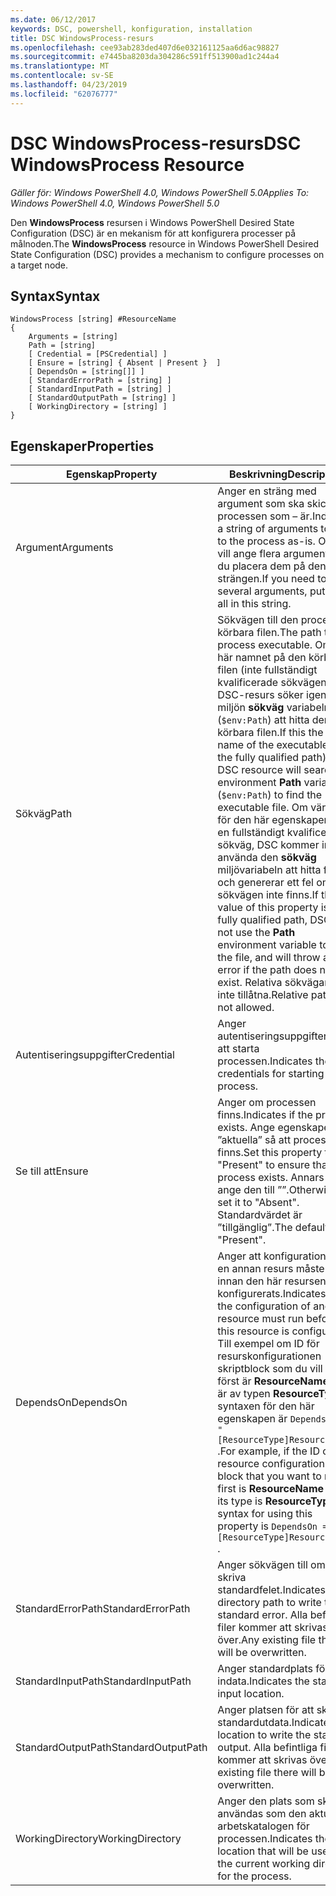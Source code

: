 ```yaml
---
ms.date: 06/12/2017
keywords: DSC, powershell, konfiguration, installation
title: DSC WindowsProcess-resurs
ms.openlocfilehash: cee93ab283ded407d6e032161125aa6d6ac98827
ms.sourcegitcommit: e7445ba8203da304286c591ff513900ad1c244a4
ms.translationtype: MT
ms.contentlocale: sv-SE
ms.lasthandoff: 04/23/2019
ms.locfileid: "62076777"
---
```

# <a name="dsc-windowsprocess-resource"></a><span data-ttu-id="69f98-103">DSC WindowsProcess-resurs</span><span class="sxs-lookup"><span data-stu-id="69f98-103">DSC WindowsProcess Resource</span></span>

<span data-ttu-id="69f98-104">_Gäller för: Windows PowerShell 4.0, Windows PowerShell 5.0_</span><span class="sxs-lookup"><span data-stu-id="69f98-104">_Applies To: Windows PowerShell 4.0, Windows PowerShell 5.0_</span></span>

<span data-ttu-id="69f98-105">Den **WindowsProcess** resursen i Windows PowerShell Desired State Configuration (DSC) är en mekanism för att konfigurera processer på målnoden.</span><span class="sxs-lookup"><span data-stu-id="69f98-105">The **WindowsProcess** resource in Windows PowerShell Desired State Configuration (DSC) provides a mechanism to configure processes on a target node.</span></span>

## <a name="syntax"></a><span data-ttu-id="69f98-106">Syntax</span><span class="sxs-lookup"><span data-stu-id="69f98-106">Syntax</span></span>

```
WindowsProcess [string] #ResourceName
{
    Arguments = [string]
    Path = [string]
    [ Credential = [PSCredential] ]
    [ Ensure = [string] { Absent | Present }  ]
    [ DependsOn = [string[]] ]
    [ StandardErrorPath = [string] ]
    [ StandardInputPath = [string] ]
    [ StandardOutputPath = [string] ]
    [ WorkingDirectory = [string] ]
}
```

## <a name="properties"></a><span data-ttu-id="69f98-107">Egenskaper</span><span class="sxs-lookup"><span data-stu-id="69f98-107">Properties</span></span>

| <span data-ttu-id="69f98-108">Egenskap</span><span class="sxs-lookup"><span data-stu-id="69f98-108">Property</span></span> | <span data-ttu-id="69f98-109">Beskrivning</span><span class="sxs-lookup"><span data-stu-id="69f98-109">Description</span></span> |
| --- | --- |
| <span data-ttu-id="69f98-110">Argument</span><span class="sxs-lookup"><span data-stu-id="69f98-110">Arguments</span></span>| <span data-ttu-id="69f98-111">Anger en sträng med argument som ska skickas till processen som – är.</span><span class="sxs-lookup"><span data-stu-id="69f98-111">Indicates a string of arguments to pass to the process as-is.</span></span> <span data-ttu-id="69f98-112">Om du vill ange flera argument kan du placera dem på den här strängen.</span><span class="sxs-lookup"><span data-stu-id="69f98-112">If you need to pass several arguments, put them all in this string.</span></span>|
| <span data-ttu-id="69f98-113">Sökväg</span><span class="sxs-lookup"><span data-stu-id="69f98-113">Path</span></span>| <span data-ttu-id="69f98-114">Sökvägen till den process körbara filen.</span><span class="sxs-lookup"><span data-stu-id="69f98-114">The path to the process executable.</span></span> <span data-ttu-id="69f98-115">Om det här namnet på den körbara filen (inte fullständigt kvalificerade sökvägen) DSC-resurs söker igenom miljön **sökväg** variabeln (`$env:Path`) att hitta den körbara filen.</span><span class="sxs-lookup"><span data-stu-id="69f98-115">If this the file name of the executable (not the fully qualified path), the DSC resource will search the environment **Path** variable (`$env:Path`) to find the executable file.</span></span> <span data-ttu-id="69f98-116">Om värdet för den här egenskapen är en fullständigt kvalificerad sökväg, DSC kommer inte att använda den **sökväg** miljövariabeln att hitta filen, och genererar ett fel om sökvägen inte finns.</span><span class="sxs-lookup"><span data-stu-id="69f98-116">If the value of this property is a fully qualified path, DSC will not use the **Path** environment variable to find the file, and will throw an error if the path does not exist.</span></span> <span data-ttu-id="69f98-117">Relativa sökvägar är inte tillåtna.</span><span class="sxs-lookup"><span data-stu-id="69f98-117">Relative paths are not allowed.</span></span>|
| <span data-ttu-id="69f98-118">Autentiseringsuppgifter</span><span class="sxs-lookup"><span data-stu-id="69f98-118">Credential</span></span>| <span data-ttu-id="69f98-119">Anger autentiseringsuppgifterna för att starta processen.</span><span class="sxs-lookup"><span data-stu-id="69f98-119">Indicates the credentials for starting the process.</span></span>|
| <span data-ttu-id="69f98-120">Se till att</span><span class="sxs-lookup"><span data-stu-id="69f98-120">Ensure</span></span>| <span data-ttu-id="69f98-121">Anger om processen finns.</span><span class="sxs-lookup"><span data-stu-id="69f98-121">Indicates if the process exists.</span></span> <span data-ttu-id="69f98-122">Ange egenskapen ”aktuella” så att processen finns.</span><span class="sxs-lookup"><span data-stu-id="69f98-122">Set this property to "Present" to ensure that the process exists.</span></span> <span data-ttu-id="69f98-123">Annars kan ange den till ””.</span><span class="sxs-lookup"><span data-stu-id="69f98-123">Otherwise, set it to "Absent".</span></span> <span data-ttu-id="69f98-124">Standardvärdet är ”tillgänglig”.</span><span class="sxs-lookup"><span data-stu-id="69f98-124">The default is "Present".</span></span>|
| <span data-ttu-id="69f98-125">DependsOn</span><span class="sxs-lookup"><span data-stu-id="69f98-125">DependsOn</span></span> | <span data-ttu-id="69f98-126">Anger att konfigurationen av en annan resurs måste köras innan den här resursen har konfigurerats.</span><span class="sxs-lookup"><span data-stu-id="69f98-126">Indicates that the configuration of another resource must run before this resource is configured.</span></span> <span data-ttu-id="69f98-127">Till exempel om ID för resurskonfigurationen skriptblock som du vill köra först är **ResourceName** och är av typen **ResourceType**, syntaxen för den här egenskapen är `DependsOn = "[ResourceType]ResourceName"` .</span><span class="sxs-lookup"><span data-stu-id="69f98-127">For example, if the ID of the resource configuration script block that you want to run first is **ResourceName** and its type is **ResourceType**, the syntax for using this property is `DependsOn = "[ResourceType]ResourceName"` .</span></span>|
| <span data-ttu-id="69f98-128">StandardErrorPath</span><span class="sxs-lookup"><span data-stu-id="69f98-128">StandardErrorPath</span></span>| <span data-ttu-id="69f98-129">Anger sökvägen till om du vill skriva standardfelet.</span><span class="sxs-lookup"><span data-stu-id="69f98-129">Indicates the directory path to write the standard error.</span></span> <span data-ttu-id="69f98-130">Alla befintliga filer kommer att skrivas över.</span><span class="sxs-lookup"><span data-stu-id="69f98-130">Any existing file there will be overwritten.</span></span>|
| <span data-ttu-id="69f98-131">StandardInputPath</span><span class="sxs-lookup"><span data-stu-id="69f98-131">StandardInputPath</span></span>| <span data-ttu-id="69f98-132">Anger standardplats för indata.</span><span class="sxs-lookup"><span data-stu-id="69f98-132">Indicates the standard input location.</span></span>|
| <span data-ttu-id="69f98-133">StandardOutputPath</span><span class="sxs-lookup"><span data-stu-id="69f98-133">StandardOutputPath</span></span>| <span data-ttu-id="69f98-134">Anger platsen för att skriva standardutdata.</span><span class="sxs-lookup"><span data-stu-id="69f98-134">Indicates the location to write the standard output.</span></span> <span data-ttu-id="69f98-135">Alla befintliga filer kommer att skrivas över.</span><span class="sxs-lookup"><span data-stu-id="69f98-135">Any existing file there will be overwritten.</span></span>|
| <span data-ttu-id="69f98-136">WorkingDirectory</span><span class="sxs-lookup"><span data-stu-id="69f98-136">WorkingDirectory</span></span>| <span data-ttu-id="69f98-137">Anger den plats som ska användas som den aktuella arbetskatalogen för processen.</span><span class="sxs-lookup"><span data-stu-id="69f98-137">Indicates the location that will be used as the current working directory for the process.</span></span>|